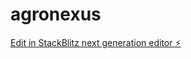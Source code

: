 # agronexus

[Edit in StackBlitz next generation editor ⚡️](https://stackblitz.com/~/github.com/matiliendro/agronexus)